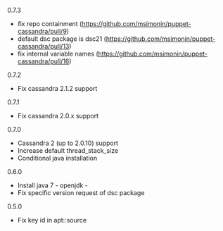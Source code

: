 0.7.3
  * fix repo containment (https://github.com/msimonin/puppet-cassandra/pull/9)
  * default dsc package is dsc21 (https://github.com/msimonin/puppet-cassandra/pull/13)
  * fix internal variable names (https://github.com/msimonin/puppet-cassandra/pull/16)

0.7.2
  * Fix cassandra 2.1.2 support

0.7.1
  * Fix cassandra 2.0.x support

0.7.0
  * Cassandra 2 (up to 2.0.10) support
  * Increase default thread_stack_size
  * Conditional java installation

0.6.0

  * Install java 7 - openjdk -  
  * Fix specific version request of dsc package

0.5.0
  
  * Fix key id in apt::source

